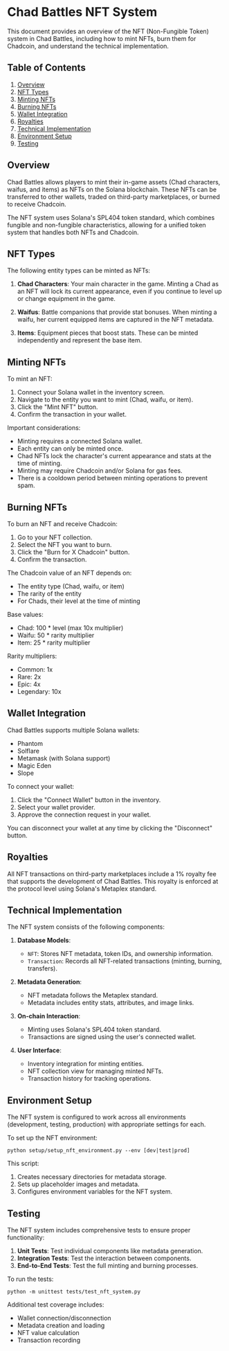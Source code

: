 # Chad Battles NFT System

This document provides an overview of the NFT (Non-Fungible Token) system in Chad Battles, including how to mint NFTs, burn them for Chadcoin, and understand the technical implementation.

## Table of Contents

1. [Overview](#overview)
2. [NFT Types](#nft-types)
3. [Minting NFTs](#minting-nfts)
4. [Burning NFTs](#burning-nfts)
5. [Wallet Integration](#wallet-integration)
6. [Royalties](#royalties)
7. [Technical Implementation](#technical-implementation)
8. [Environment Setup](#environment-setup)
9. [Testing](#testing)

## Overview

Chad Battles allows players to mint their in-game assets (Chad characters, waifus, and items) as NFTs on the Solana blockchain. These NFTs can be transferred to other wallets, traded on third-party marketplaces, or burned to receive Chadcoin.

The NFT system uses Solana's SPL404 token standard, which combines fungible and non-fungible characteristics, allowing for a unified token system that handles both NFTs and Chadcoin.

## NFT Types

The following entity types can be minted as NFTs:

1. **Chad Characters**: Your main character in the game. Minting a Chad as an NFT will lock its current appearance, even if you continue to level up or change equipment in the game.

2. **Waifus**: Battle companions that provide stat bonuses. When minting a waifu, her current equipped items are captured in the NFT metadata.

3. **Items**: Equipment pieces that boost stats. These can be minted independently and represent the base item.

## Minting NFTs

To mint an NFT:

1. Connect your Solana wallet in the inventory screen.
2. Navigate to the entity you want to mint (Chad, waifu, or item).
3. Click the "Mint NFT" button.
4. Confirm the transaction in your wallet.

Important considerations:
- Minting requires a connected Solana wallet.
- Each entity can only be minted once.
- Chad NFTs lock the character's current appearance and stats at the time of minting.
- Minting may require Chadcoin and/or Solana for gas fees.
- There is a cooldown period between minting operations to prevent spam.

## Burning NFTs

To burn an NFT and receive Chadcoin:

1. Go to your NFT collection.
2. Select the NFT you want to burn.
3. Click the "Burn for X Chadcoin" button.
4. Confirm the transaction.

The Chadcoin value of an NFT depends on:
- The entity type (Chad, waifu, or item)
- The rarity of the entity
- For Chads, their level at the time of minting

Base values:
- Chad: 100 * level (max 10x multiplier)
- Waifu: 50 * rarity multiplier
- Item: 25 * rarity multiplier

Rarity multipliers:
- Common: 1x
- Rare: 2x
- Epic: 4x
- Legendary: 10x

## Wallet Integration

Chad Battles supports multiple Solana wallets:
- Phantom
- Solflare
- Metamask (with Solana support)
- Magic Eden
- Slope

To connect your wallet:
1. Click the "Connect Wallet" button in the inventory.
2. Select your wallet provider.
3. Approve the connection request in your wallet.

You can disconnect your wallet at any time by clicking the "Disconnect" button.

## Royalties

All NFT transactions on third-party marketplaces include a 1% royalty fee that supports the development of Chad Battles. This royalty is enforced at the protocol level using Solana's Metaplex standard.

## Technical Implementation

The NFT system consists of the following components:

1. **Database Models**:
   - `NFT`: Stores NFT metadata, token IDs, and ownership information.
   - `Transaction`: Records all NFT-related transactions (minting, burning, transfers).

2. **Metadata Generation**:
   - NFT metadata follows the Metaplex standard.
   - Metadata includes entity stats, attributes, and image links.

3. **On-chain Interaction**:
   - Minting uses Solana's SPL404 token standard.
   - Transactions are signed using the user's connected wallet.

4. **User Interface**:
   - Inventory integration for minting entities.
   - NFT collection view for managing minted NFTs.
   - Transaction history for tracking operations.

## Environment Setup

The NFT system is configured to work across all environments (development, testing, production) with appropriate settings for each.

To set up the NFT environment:
```
python setup/setup_nft_environment.py --env [dev|test|prod]
```

This script:
1. Creates necessary directories for metadata storage.
2. Sets up placeholder images and metadata.
3. Configures environment variables for the NFT system.

## Testing

The NFT system includes comprehensive tests to ensure proper functionality:

1. **Unit Tests**: Test individual components like metadata generation.
2. **Integration Tests**: Test the interaction between components.
3. **End-to-End Tests**: Test the full minting and burning processes.

To run the tests:
```
python -m unittest tests/test_nft_system.py
```

Additional test coverage includes:
- Wallet connection/disconnection
- Metadata creation and loading
- NFT value calculation
- Transaction recording 